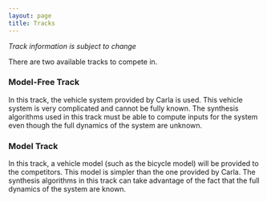 ```yaml
---
layout: page
title: Tracks
---
```

*Track information is subject to change*

There are two available tracks to compete in.

### Model-Free Track

In this track, the vehicle system provided by Carla is used. This vehicle system is very complicated and cannot be fully known. The synthesis algorithms used in this track must be able to compute inputs for the system even though the full dynamics of the system are unknown.

### Model Track
In this track, a vehicle model (such as the bicycle model) will be provided to the competitors. This model is simpler than the one provided by Carla. The synthesis algorithms in this track can take advantage of the fact that the full dynamics of the system are known.
